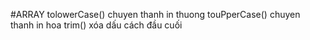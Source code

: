 #ARRAY
  tolowerCase() chuyen thanh in thuong
  touPperCase() chuyen thanh in hoa
  trim()  xóa dấu cách đầu cuối 
  